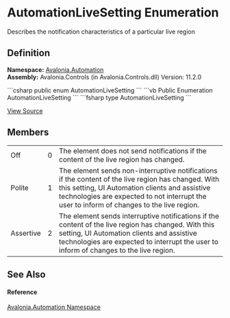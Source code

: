 # AutomationLiveSetting Enumeration


Describes the notification characteristics of a particular live region



## Definition
**Namespace:** <a href="N_Avalonia_Automation">Avalonia.Automation</a>  
**Assembly:** Avalonia.Controls (in Avalonia.Controls.dll) Version: 11.2.0

<Tabs groupId="api-code-preview">
<TabItem value="csharp" label="C#">
```csharp
public enum AutomationLiveSetting
```
</TabItem>
<TabItem value="vb" label="VB">
```vb
Public Enumeration AutomationLiveSetting
```
</TabItem>
<TabItem value="fsharp" label="F#">
```fsharp
type AutomationLiveSetting
```
</TabItem>
</Tabs>



<a href="https://github.com/AvaloniaUI/Avalonia/tree/master/src/Avalonia.Controls/Automation/AutomationLiveSetting.cs" title="View the source code">View Source</a>



## Members
<table>
<tr>
<td>Off</td>
<td>0</td>
<td>The element does not send notifications if the content of the live region has changed.</td>
</tr>
<tr>
<td>Polite</td>
<td>1</td>
<td>The element sends non-interruptive notifications if the content of the live region has changed. With this setting, UI Automation clients and assistive technologies are expected to not interrupt the user to inform of changes to the live region.</td>
</tr>
<tr>
<td>Assertive</td>
<td>2</td>
<td>The element sends interruptive notifications if the content of the live region has changed. With this setting, UI Automation clients and assistive technologies are expected to interrupt the user to inform of changes to the live region.</td>
</tr>
</table>

## See Also


#### Reference
<a href="N_Avalonia_Automation">Avalonia.Automation Namespace</a>  
